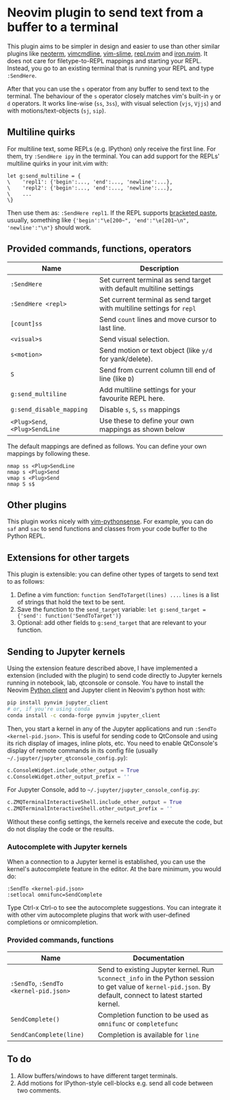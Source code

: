 # Neovim plugin to send text from a buffer to a terminal

This plugin aims to be simpler in design and easier to use than other similar plugins like
[neoterm](https://github.com/kassio/neoterm),
[vimcmdline](https://github.com/jalvesaq/vimcmdline),
[vim-slime](https://github.com/jpalardy/vim-slime),
[repl.nvim](https://gitlab.com/HiPhish/repl.nvim) and
[iron.nvim](https://github.com/BurningEther/iron.nvim). It does not care for filetype-to-REPL
mappings and starting your REPL. Instead, you go to an existing terminal that is running your REPL
and type `:SendHere`.

After that you can use the `s` operator from any buffer to send text to the terminal. The
behaviour of the `s` operator closely matches vim's built-in `y` or `d` operators. It works
line-wise (`ss`, `3ss`), with visual selection (`vjs`, `Vjjs`) and with motions/text-objects
(`sj`, `sip`).

## Multiline quirks

For multiline text, some REPLs (e.g. IPython) only receive the first line. For them, try
`:SendHere ipy` in the terminal. You can add support for the REPLs' multiline quirks in your
init.vim with:

```vim
let g:send_multiline = {
\    'repl1': {'begin':..., 'end':..., 'newline':...},
\    'repl2': {'begin':..., 'end':..., 'newline':...},
\    ...
\}
```

Then use them as: `:SendHere repl1`. If the REPL supports
[bracketed paste](https://cirw.in/blog/bracketed-paste), usually, something like
`{'begin':"\e[200~", 'end':"\e[201~\n", 'newline':"\n"}` should work.

## Provided commands, functions, operators

| Name                            | Description                                                  |
| ------------------------------- | ------------------------------------------------------------ |
| `:SendHere`                     | Set current terminal as send target with default multiline settings |
| `:SendHere <repl>`              | Set current terminal as send target with multiline settings for `repl` |
| `[count]ss`                     | Send `count` lines and move cursor to last line.             |
| `<visual>s`                     | Send visual selection.                                       |
| `s<motion>`                     | Send motion or text object (like `y/d` for yank/delete).     |
| `S`                             | Send from current column till end of line (like `D`)         |
| `g:send_multiline`              | Add multiline settings for your favourite REPL here.         |
| `g:send_disable_mapping`        | Disable `s`, `S`, `ss` mappings                              |
| `<Plug>Send`, `<Plug>SendLine`  | Use these to define your own mappings as shown below         |

The default mappings are defined as follows. You can define your own mappings by following these.

```viml
nmap ss <Plug>SendLine
nmap s <Plug>Send
vmap s <Plug>Send
nmap S s$
```

## Other plugins

This plugin works nicely with [vim-pythonsense](https://github.com/jeetsukumaran/vim-pythonsense).
For example, you can do `saf` and `sac` to send functions and classes from your code buffer to the
Python REPL.

## Extensions for other targets

This plugin is extensible: you can define other types of targets to send text to as follows:

1. Define a vim function: `function SendToTarget(lines) ...`. `lines` is a list of strings that
   hold the text to be sent.
2. Save the function to the `send_target` variable: `let g:send_target = {'send': function('SendToTarget')}`
3. Optional: add other fields to `g:send_target` that are relevant to your function.

## Sending to Jupyter kernels

Using the extension feature described above, I have implemented a extension (included with the
plugin) to send code directly to Jupyter kernels running in notebook, lab, qtconsole or console.
You have to install the Neovim [Python client](https://github.com/neovim/python-client) and
Jupyter client in Neovim's python host with:

```bash
pip install pynvim jupyter_client
# or, if you're using conda
conda install -c conda-forge pynvim jupyter_client
```

Then, you start a kernel in any of the Jupyter applications and run `:SendTo <kernel-pid.json>`.
This is useful for sending code to QtConsole and using its rich display of images, inline plots,
etc. You need to enable QtConsole's display of remote commands in its config file (usually
`~/.jupyter/jupyter_qtconsole_config.py`):

```python
c.ConsoleWidget.include_other_output = True
c.ConsoleWidget.other_output_prefix = ''
```

For Jupyter Console, add to `~/.jupyter/jupyter_console_config.py`:

```python
c.ZMQTerminalInteractiveShell.include_other_output = True
c.ZMQTerminalInteractiveShell.other_output_prefix = ''
```

Without these config settings, the kernels receive and execute the code, but do not display
the code or the results.

### Autocomplete with Jupyter kernels

When a connection to a Jupyter kernel is established, you can use the kernel's autocomplete
feature in the editor. At the bare minimum, you would do:

```vim
:SendTo <kernel-pid.json>
:setlocal omnifunc=SendComplete
```

Type Ctrl-x Ctrl-o to see the autocomplete suggestions. You can integrate it with other vim
autocomplete plugins that work with user-defined completions or omnicompletion.

### Provided commands, functions

| Name        |  Documentation           |
|-------------|--------------------------|
| `:SendTo`, `:SendTo <kernel-pid.json>` | Send to existing Jupyter kernel. Run `%connect_info` in the Python session to get value of `kernel-pid.json`. By default, connect to latest started kernel. |
| `SendComplete()`     | Completion function to be used as `omnifunc` or `completefunc` |
| `SendCanComplete(line)`  | Completion is available for `line` |

## To do

1. Allow buffers/windows to have different target terminals.
2. Add motions for IPython-style cell-blocks e.g. send all code between two comments.
